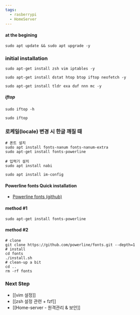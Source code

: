 ```yaml
---
tags:
  - rasberrypi
  - HomeServer
---
```


#### at the begining
```shell
sudo apt update && sudo apt upgrade -y
```

### initial installation
```shell
sudo apt-get install zsh vim iptables -y

sudo apt-get install dstat htop btop iftop neofetch -y

sudo apt-get install tldr exa duf nnn mc -y

```

##### iftop
```shell
sudo iftop -h

sudo iftop
```


### 로케일(locale) 변경 시 한글 깨질 때
```shell
# 폰트 설치
sudo apt install fonts-nanum fonts-nanum-extra
sudo apt-get install fonts-powerline

# 입력기 설치
sudo apt install nabi

sudo apt install im-config
```



#### Powerline fonts Quick installation
- [Powerline fonts (github)](https://github.com/powerline/fonts#powerline-fonts)
#### method #1
```shell
sudo apt-get install fonts-powerline
```

#### method #2
```shell
# clone
git clone https://github.com/powerline/fonts.git --depth=1
# install
cd fonts
./install.sh
# clean-up a bit
cd ..
rm -rf fonts
```

### Next Step
- [[vim 설정]]
- [[zsh 설정 관련 + fzf]]
- [[Home-server - 원격관리 & 보안]]